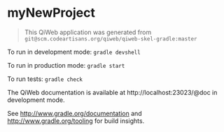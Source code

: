 # myNewProject

> This QiWeb application was generated from `git@scm.codeartisans.org/qiweb/qiweb-skel-gradle:master`

To run in development mode: `gradle devshell`

To run in production mode: `gradle start`

To run tests: `gradle check`

The QiWeb documentation is available at http://localhost:23023/@doc in development mode.

See http://www.gradle.org/documentation and http://www.gradle.org/tooling for build insights.
